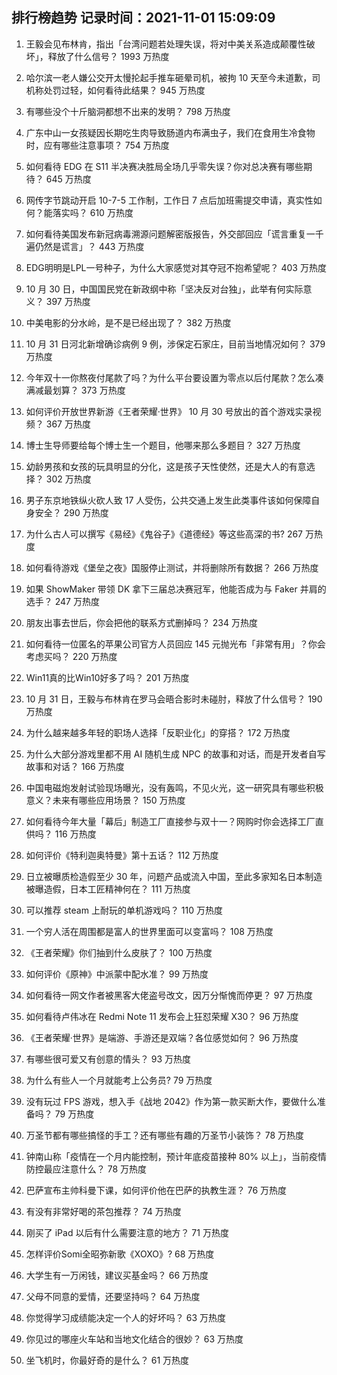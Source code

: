 
## 排行榜趋势 记录时间：2021-11-01 15:09:09
  
  1. 王毅会见布林肯，指出「台湾问题若处理失误，将对中美关系造成颠覆性破坏」，释放了什么信号？ 1993 万热度
    
  2. 哈尔滨一老人嫌公交开太慢抡起手推车砸晕司机，被拘 10 天至今未道歉，司机称处罚过轻，如何看待此结果？ 945 万热度
    
  3. 有哪些没个十斤脑洞都想不出来的发明？ 798 万热度
    
  4. 广东中山一女孩疑因长期吃生肉导致肠道内布满虫子，我们在食用生冷食物时，应有哪些注意事项？ 754 万热度
    
  5. 如何看待 EDG 在 S11 半决赛决胜局全场几乎零失误？你对总决赛有哪些期待？ 645 万热度
    
  6. 网传字节跳动开启 10-7-5 工作制，工作日 7 点后加班需提交申请，真实性如何？能落实吗？ 610 万热度
    
  7. 如何看待美国发布新冠病毒溯源问题解密版报告，外交部回应「谎言重复一千遍仍然是谎言」？ 443 万热度
    
  8. EDG明明是LPL一号种子，为什么大家感觉对其夺冠不抱希望呢？ 403 万热度
    
  9. 10 月 30 日，中国国民党在新政纲中称「坚决反对台独」，此举有何实际意义？ 397 万热度
    
  10. 中美电影的分水岭，是不是已经出现了？ 382 万热度
    
  11. 10 月 31 日河北新增确诊病例 9 例，涉保定石家庄，目前当地情况如何？ 379 万热度
    
  12. 今年双十一你熬夜付尾款了吗？为什么平台要设置为零点以后付尾款？怎么凑满减最划算？ 373 万热度
    
  13. 如何评价开放世界新游《王者荣耀·世界》 10 月 30 号放出的首个游戏实录视频？ 367 万热度
    
  14. 博士生导师要给每个博士生一个题目，他哪来那么多题目？ 327 万热度
    
  15. 幼龄男孩和女孩的玩具明显的分化，这是孩子天性使然，还是大人的有意选择？ 302 万热度
    
  16. 男子东京地铁纵火砍人致 17 人受伤，公共交通上发生此类事件该如何保障自身安全？ 290 万热度
    
  17. 为什么古人可以撰写《易经》《鬼谷子》《道德经》等这些高深的书? 267 万热度
    
  18. 如何看待游戏《堡垒之夜》国服停止测试，并将删除所有数据？ 266 万热度
    
  19. 如果 ShowMaker 带领 DK 拿下三届总决赛冠军，他能否成为与 Faker 并肩的选手？ 247 万热度
    
  20. 朋友出事去世后，你会把他的联系方式删掉吗？ 234 万热度
    
  21. 如何看待一位匿名的苹果公司官方人员回应 145 元抛光布「非常有用」？你会考虑买吗？ 220 万热度
    
  22. Win11真的比Win10好多了吗？ 201 万热度
    
  23. 10 月 31 日，王毅与布林肯在罗马会晤合影时未碰肘，释放了什么信号？ 190 万热度
    
  24. 为什么越来越多年轻的职场人选择「反职业化」的穿搭？ 172 万热度
    
  25. 为什么大部分游戏里都不用 AI 随机生成 NPC 的故事和对话，而是开发者自写故事和对话？ 166 万热度
    
  26. 中国电磁炮发射试验现场曝光，没有轰鸣，不见火光，这一研究具有哪些积极意义？未来有哪些应用场景？ 150 万热度
    
  27. 如何看待今年大量「幕后」制造工厂直接参与双十一？网购时你会选择工厂直供吗？ 116 万热度
    
  28. 如何评价《特利迦奥特曼》第十五话？ 112 万热度
    
  29. 日立被曝质检造假至少 30 年，问题产品或流入中国，至此多家知名日本制造被曝造假，日本工匠精神何在？ 111 万热度
    
  30. 可以推荐 steam 上耐玩的单机游戏吗？ 110 万热度
    
  31. 一个穷人活在周围都是富人的世界里面可以变富吗？ 108 万热度
    
  32. 《王者荣耀》你们抽到什么皮肤了？ 100 万热度
    
  33. 如何评价《原神》中派蒙中配水准？ 99 万热度
    
  34. 如何看待一网文作者被黑客大佬盗号改文，因万分惭愧而停更？ 97 万热度
    
  35. 如何看待卢伟冰在 Redmi Note 11 发布会上狂怼荣耀 X30？ 96 万热度
    
  36. 《王者荣耀·世界》是端游、手游还是双端？各位感觉如何？ 96 万热度
    
  37. 有哪些很可爱又有创意的情头？ 93 万热度
    
  38. 为什么有些人一个月就能考上公务员? 79 万热度
    
  39. 没有玩过 FPS 游戏，想入手《战地 2042》作为第一款买断大作，要做什么准备吗？ 79 万热度
    
  40. 万圣节都有哪些搞怪的手工？还有哪些有趣的万圣节小装饰？ 78 万热度
    
  41. 钟南山称「疫情在一个月内能控制，预计年底疫苗接种 80% 以上」，当前疫情防控最应注意什么？ 78 万热度
    
  42. 巴萨宣布主帅科曼下课，如何评价他在巴萨的执教生涯？ 76 万热度
    
  43. 有没有非常好喝的茶包推荐？ 74 万热度
    
  44. 刚买了 iPad 以后有什么需要注意的地方？ 71 万热度
    
  45. 怎样评价Somi全昭弥新歌《XOXO》? 68 万热度
    
  46. 大学生有一万闲钱，建议买基金吗？ 66 万热度
    
  47. 父母不同意的爱情，还要坚持吗？ 64 万热度
    
  48. 你觉得学习成绩能决定一个人的好坏吗？ 63 万热度
    
  49. 你见过的哪座火车站和当地文化结合的很妙？ 63 万热度
    
  50. 坐飞机时，你最好奇的是什么？ 61 万热度
    